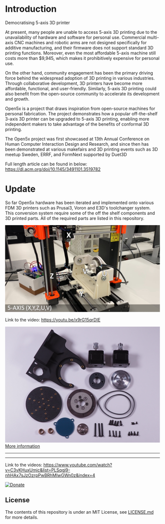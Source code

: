 # Introduction

Democratising 5-axis 3D printer

At present, many people are unable to access 5-axis 3D printing due to the unavailability of hardware and software for personal use. Commercial multi-axis CNC machines and robotic arms are not designed specifically for additive manufacturing, and their firmware does not support standard 3D printing functions. Moreover, even the most affordable 5-axis machine still costs more than $9,945, which makes it prohibitively expensive for personal use. 

On the other hand, community engagement has been the primary driving force behind the widespread adoption of 3D printing in various industries. Through collaborative development, 3D printers have become more affordable, functional, and user-friendly. Similarly, 5-axis 3D printing could also benefit from the open-source community to accelerate its development and growth.

Open5x is a project that draws inspiration from open-source machines for personal fabrication. The project demonstrates how a popular off-the-shelf 3-axis 3D printer can be upgraded to 5-axis 3D printing, enabling more independent makers to take advantage of the benefits of conformal 3D printing.

The Open5x project was first showcased at 13th Annual Conference on Human Computer Interaction Design and Research, and since then has been demonstrated at various makefairs and 3D printing events such as 3D meetup Sweden, ERRF, and FormNext supported by Duet3D


Full length article can be found in below:
https://dl.acm.org/doi/10.1145/3491101.3519782

# Update

So far Open5x hardware has been iterated and implemented onto various FDM 3D printers such as Prusai3, Voron and E3D's toolchanger system.
This conversion system require some of the off the shelf components and 3D printed parts. All of the required parts are listed in this repository.



![](images/5_axis_Prusa.jpg)

Link to the video:
https://youtu.be/x9rG15qrDIE

![](3D_Model/E3D_ToolChanger/mechanical_parts.jpg)
[More information](3D_Model/E3D_ToolChanger/README.md)

--------

-------



Link to the videos:
https://www.youtube.com/watch?v=C3vKHuxUmjc&list=PLSqgj9-nhHAx7sJzOzrpPwBRhMIwGWn0z&index=4

[![Donate](https://img.shields.io/badge/Donate-PayPal-green.svg)](https://www.paypal.com/donate/?hosted_button_id=EU5UT7KPFXXUG)


## License
The contents of this repository is under an MIT License, see [LICENSE.md](https://github.com/FreddieHong19/Open5x/blob/main/LICENSE) for more details.
